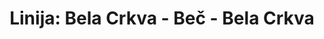 ---
title: "Linija: Bela Crkva - Beč - Bela Crkva"
draft: false
# page title background image
bg_image: "images/partners/alenik/alenik_background.jpg"
# about image
image: "images/partners/alenik/img1.jpg"
# meta description
description : "**DOO Alenik SDN** saobraća na redovnoj autobuskoj liniji Bela Crkva - Vršac - Pančevo - Zrenjanin - Beč sredom, četvrtkom i nedeljom iz Srbije, kao i četvrtkom, petkom i nedeljom iz Austrije."
type: "partners/alenik/linija1"
---